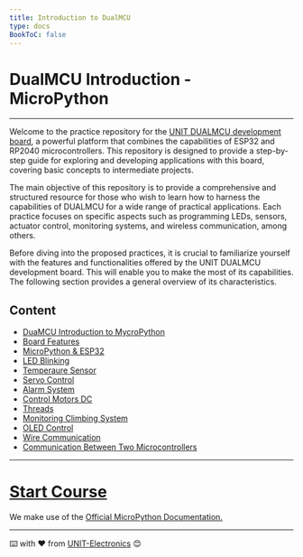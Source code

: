```yaml
---
title: Introduction to DualMCU
type: docs
BookToC: false
---
```


# DualMCU Introduction - MicroPython 


-------------------------------------------
Welcome to the practice repository for the <a href="https://github.com/UNIT-Electronics/DualMCU" target="_blank">UNIT DUALMCU development board</a>, a powerful platform that combines the capabilities of ESP32 and RP2040 microcontrollers. This repository is designed to provide a step-by-step guide for exploring and developing applications with this board, covering basic concepts to intermediate projects.

The main objective of this repository is to provide a comprehensive and structured resource for those who wish to learn how to harness the capabilities of DUALMCU for a wide range of practical applications. Each practice focuses on specific aspects such as programming LEDs, sensors, actuator control, monitoring systems, and wireless communication, among others.

Before diving into the proposed practices, it is crucial to familiarize yourself with the features and functionalities offered by the UNIT DUALMCU development board. This will enable you to make the most of its capabilities. The following section provides a general overview of its characteristics.
## Content
- [DuaMCU Introduction to MycroPython](/DualMCU_Getting_Started)
- [Board Features](/DualMCU_Getting_Started/docs/1-descripcion-general/)
- [MicroPython & ESP32](/DualMCU_Getting_Started/docs/2-micropython/)
- [LED Blinking](/DualMCU_Getting_Started/docs/3-led_intermitente/)
- [Temperaure Sensor ](/DualMCU_Getting_Started/docs/4-sensor_de_temperatura/)
- [Servo Control](/DualMCU_Getting_Started/dual/docs/5-control_servo/) 
- [Alarm System](/DualMCU_Getting_Started/docs/6-sistema_de_alarma/)
- [Control Motors DC](/DualMCU_Getting_Started/docs/7-control_de_motores_dc/)
- [Threads](/DualMCU_Getting_Started/docs/8-hilos/)
- [Monitoring Climbing System](/DualMCU_Getting_Started/docs/9-sistema_de_monitoreo_ambiental/)
- [OLED Control](/DualMCU_Getting_Started/docs/10-control_de_pantalla_oled/)
- [Wire Communication](/DualMCU_Getting_Started/docs/11-comunicacion_inalambrica/)
- [Communication Between Two Microcontrollers](/DualMCU_Getting_Started/docs/12-comunicacion_esp32_rp2040/)






-------------------------------------------
# [Start Course](/dual/docs/1-descripcion-general/)



We make use of the [Official MicroPython Documentation.](https://docs.micropython.org/en/latest/index.html)

---
⌨️ with ❤️ from [UNIT-Electronics](https://github.com/UNIT-Electronics) 😊